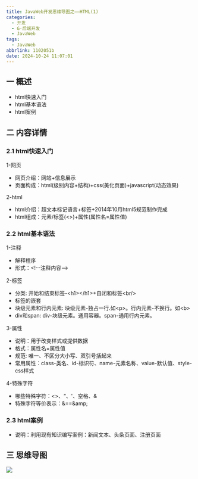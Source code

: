 ```yaml
---
title: JavaWeb开发思维导图之——HTML(1)
categories:
  - 开发
  - G-后端开发
  - JavaWeb
tags:
  - JavaWeb
abbrlink: 1102051b
date: 2024-10-24 11:07:01
---
```

## 一 概述

* html快速入门
* html基本语法
* html案例

<!--more-->

## 二 内容详情

### 2.1 html快速入门

1-网页

* 网页介绍：网站+信息展示
* 页面构成：html(级别内容+结构)+css(美化页面)+javascript(动态效果)

2-html

* html介绍：超文本标记语言+标签+2014年10月html5规范制作完成
* html组成：元素/标签(<>)+属性(属性名=属性值)

### 2.2 html基本语法

1-注释

* 解释程序
* 形式：\<!--注释内容-->

2-标签

* 分类: 开始和结束标签-\<h1>\</h1>+自闭和标签\<br/>
* 标签的嵌套
* 块级元素和行内元素: 块级元素-独占一行.如\<p>。行内元素-不换行。如\<b>
* div和span: div-块级元素。通用容器。span-通用行内元素。

3-属性

* 说明：用于改变样式或提供数据
* 格式：属性名=属性值
* 规范: 唯一、不区分大小写、双引号括起来
* 常用属性：class-类名、id-标识符、name-元素名称、value-默认值、style-css样式

4-特殊字符

* 哪些特殊字符：<>、“、'、空格、&
* 特殊字符等价表示：&==\&amp;

### 2.3 html案例

* 说明：利用现有知识编写案例：新闻文本、头条页面、注册页面

## 三 思维导图

![][1]



[1]:https://cdn.jsdelivr.net/gh/PGzxc/CDN/blog-java/javaweb-xmind-html-1.png